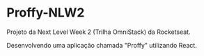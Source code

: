 # Proffy-NLW2


Projeto da Next Level Week 2 (Trilha OmniStack) da Rocketseat.

Desenvolvendo uma aplicação chamada "Proffy" utilizando React.
